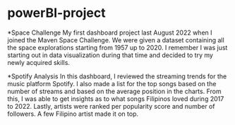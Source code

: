 # powerBI-project

*Space Challenge
My first dashboard project last August 2022 when I joined the Maven Space Challenge.
We were given a dataset containing all the space explorations starting from 1957 up to 2020.
I remember I was just starting out in data visualization during that time and decided to try my newly acquired skills.

*Spotify Analysis
In this dashboard, I reviewed the streaming trends for the music platform Spotify. I also made a list for the top songs based on the number of streams and based on the average position in the charts. From this, I was able to get insights as to what songs Filipinos loved during 2017 to 2022. Lastly, artists were ranked per popularity score and number of followers. A few Filipino artist made it on top.

